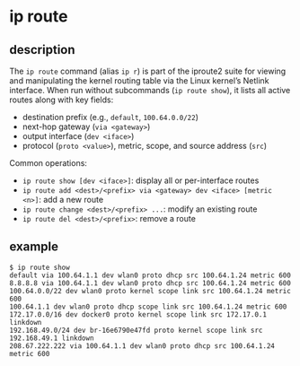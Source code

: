 # ip route

## description
The `ip route` command (alias `ip r`) is part of the iproute2 suite for viewing and manipulating the kernel routing table via the Linux kernel’s Netlink interface. When run without subcommands (`ip route show`), it lists all active routes along with key fields:
- destination prefix (e.g., `default`, `100.64.0.0/22`)
- next-hop gateway (`via <gateway>`)
- output interface (`dev <iface>`)
- protocol (`proto <value>`), metric, scope, and source address (`src`)

Common operations:
- `ip route show [dev <iface>]`: display all or per-interface routes  
- `ip route add <dest>/<prefix> via <gateway> dev <iface> [metric <n>]`: add a new route  
- `ip route change <dest>/<prefix> ...`: modify an existing route  
- `ip route del <dest>/<prefix>`: remove a route

## example
```
$ ip route show
default via 100.64.1.1 dev wlan0 proto dhcp src 100.64.1.24 metric 600 
8.8.8.8 via 100.64.1.1 dev wlan0 proto dhcp src 100.64.1.24 metric 600 
100.64.0.0/22 dev wlan0 proto kernel scope link src 100.64.1.24 metric 600 
100.64.1.1 dev wlan0 proto dhcp scope link src 100.64.1.24 metric 600 
172.17.0.0/16 dev docker0 proto kernel scope link src 172.17.0.1 linkdown 
192.168.49.0/24 dev br-16e6790e47fd proto kernel scope link src 192.168.49.1 linkdown 
208.67.222.222 via 100.64.1.1 dev wlan0 proto dhcp src 100.64.1.24 metric 600
```